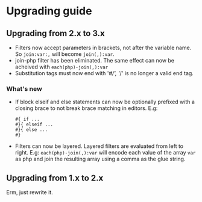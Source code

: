# Upgrading guide

## Upgrading from 2.x to 3.x

 -  Filters now accept parameters in brackets, not after the variable name. So
    `join:var:,` will become `join(,):var`.
 -  join-php filter has been eliminated. The same effect can now be acheived
    with `each(php)-join(,):var`
 -  Substitution tags must now end with '#*/', '*/' is no longer a valid end
    tag.

### What's new
 -  If block elseif and else statements can now be optionally prefixed with
    a closing brace to not break brace matching in editors. E.g:
    
        #{ if ...
        #}{ elseif ...
        #}{ else ...
        #}

 -  Filters can now be layered. Layered filters are evaluated from left to
    right. E.g: `each(php)-join(,):var` will encode each value of the array
    `var` as php and join the resulting array using a comma as the glue string.

## Upgrading from 1.x to 2.x

Erm, just rewrite it.
